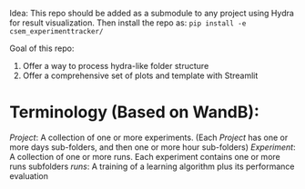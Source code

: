 Idea:
This repo should be added as a submodule to any project using Hydra for result visualization.
Then install the repo as:
`pip install -e csem_experimenttracker/`

Goal of this repo: 
1) Offer a way to process hydra-like folder structure 
2) Offer a comprehensive set of plots and template with Streamlit

# Terminology (Based on WandB):

_Project_: A collection of one or more experiments. (Each _Project_ has one or more days sub-folders, and then one or more hour sub-folders) 
_Experiment_: A collection of one or more runs. Each experiment contains one or more runs subfolders 
_runs_: A training of a learning algorithm plus its performance evaluation 

